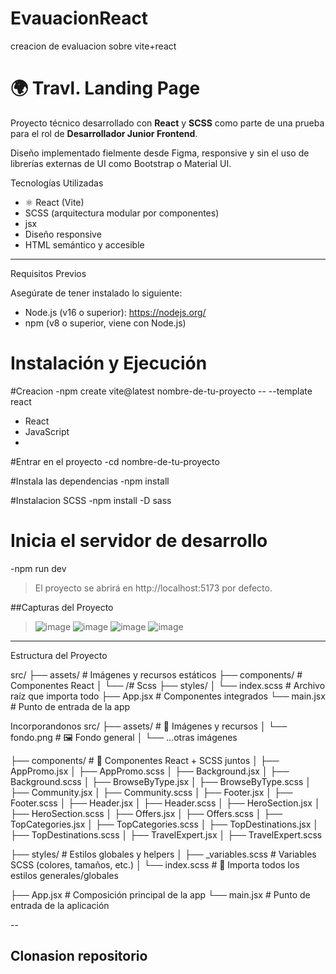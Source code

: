 # EvauacionReact
creacion de evaluacion sobre vite+react
# 🌍 Travl. Landing Page

Proyecto técnico desarrollado con **React** y **SCSS** como parte de una prueba para el rol de **Desarrollador Junior Frontend**.

Diseño implementado fielmente desde Figma,  responsive y sin el uso de librerías externas de UI como Bootstrap o Material UI.


 Tecnologías Utilizadas

- ⚛ React (Vite)
-  SCSS (arquitectura modular por componentes)
- jsx 
-  Diseño responsive
- HTML semántico y accesible

---
Requisitos Previos

Asegúrate de tener instalado lo siguiente:

- Node.js (v16 o superior): https://nodejs.org/
- npm (v8 o superior, viene con Node.js)


# Instalación y Ejecución
#Creacion 
-npm create vite@latest nombre-de-tu-proyecto -- --template react
- React
- JavaScript
- 
#Entrar en el proyecto 
-cd nombre-de-tu-proyecto

#Instala las dependencias
-npm install

#Instalacion SCSS
-npm install -D sass

# Inicia el servidor de desarrollo
-npm run dev
> El proyecto se abrirá en http://localhost:5173 por defecto.




##Capturas del Proyecto

> ![image](https://github.com/user-attachments/assets/272915ef-19b5-456a-b29f-5718ddcd7437)
> ![image](https://github.com/user-attachments/assets/31cbfea3-48a8-4a05-aea3-5fcd67fd2df2)
> ![image](https://github.com/user-attachments/assets/f14e719e-b677-4575-90a5-4ee109ec17f9)
> ![image](https://github.com/user-attachments/assets/580af545-a5b0-4998-b607-6678f9c02cae)


---

Estructura del Proyecto

src/
├── assets/ # Imágenes y recursos estáticos
├── components/ # Componentes React
│         └── /# Scss
├── styles/ 
│     └── index.scss # Archivo raíz que importa todo
├── App.jsx # Componentes integrados
└── main.jsx # Punto de entrada de la app

Incorporandonos 
src/
├── assets/                     # 📂 Imágenes y recursos
│   └── fondo.png              # 🖼️ Fondo general
│   └── ...otras imágenes

├── components/                # 📂 Componentes React + SCSS juntos
│   ├── AppPromo.jsx
│   ├── AppPromo.scss
│   ├── Background.jsx
│   ├── Background.scss
│   ├── BrowseByType.jsx
│   ├── BrowseByType.scss
│   ├── Community.jsx
│   ├── Community.scss
│   ├── Footer.jsx
│   ├── Footer.scss
│   ├── Header.jsx
│   ├── Header.scss
│   ├── HeroSection.jsx
│   ├── HeroSection.scss
│   ├── Offers.jsx
│   ├── Offers.scss
│   ├── TopCategories.jsx
│   ├── TopCategories.scss
│   ├── TopDestinations.jsx
│   ├── TopDestinations.scss
│   ├── TravelExpert.jsx
│   ├── TravelExpert.scss

├── styles/                    #  Estilos globales y helpers
│   ├── _variables.scss        #  Variables SCSS (colores, tamaños, etc.)
│   └── index.scss             # 🧵 Importa todos los estilos generales/globales

├── App.jsx                    #  Composición principal de la app
└── main.jsx                   #  Punto de entrada de la aplicación



--


## Clonasion repositorio

```bash

